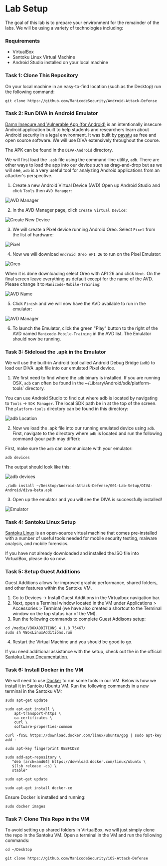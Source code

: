 # Lab Setup
The goal of this lab is to prepare your environment for the remainder of the labs. We will be using a variety of technologies including:

### Requirements
- VirtualBox
- Santoku Linux Virtual Machine
- Android Studio installed on your local machine

### Task 1: Clone This Repository
On your local machine in an easy-to-find location (such as the Desktop) run the following command:
```
git clone https://github.com/ManicodeSecurity/Android-Attack-Defense
```

### Task 2: Run DIVA in Android Emulator
[Damn Insecure and Vulnerable App (for Android)](https://github.com/payatu/diva-android) is an intentionally insecure Android application built to help students and researchers learn about Android security in a legal environment. It was built by [payatu](https://github.com/payatu) as free and open source software. We will use DIVA extensively throughout the course. 

The APK can be found in the `DIVA-Android` directory.

We will first load the `.apk` file using the command-line utility, `adb`. There are other ways to load the app into our device such as drag-and-drop but as we will see, `adb` is a very useful tool for analyzing Android applications from an attacker's perspective. 

1. Create a new Android Virtual Device (AVD)
Open up Android Studio and click `Tools` then `AVD Manager`:

![AVD Manager](../images/avd_manager.png?raw=true "AVD Manager")

2. In the AVD Manager page, click `Create Virtual Device`:

![Create New Device](../images/Create_New_Device.png?raw=true "Create New Device")

3. We will create a Pixel device running Android Oreo. Select `Pixel` from the list of hardware:

![Pixel](../images/Pixel_Hardware.png?raw=true "Pixel Hardware")

4. Now we will download `Android Oreo API 26` to run on the Pixel Emulator:

![Oreo](../images/Oreo_API_26.png?raw=true "Oreo")

When it is done downloading select Oreo with API 26 and click `Next`. On the final screen leave everything as default except for the name of the AVD. Please change it to `Manicode-Mobile-Training`:

![AVD Name](../images/AVD-Name.png?raw=true "AVD Name")

5. Click `Finish` and we will now have the AVD available to run in the emulator:


![AVD Manager](../images/AVD_List.png?raw=true "AVD List")

6. To launch the Emulator, click the green "Play" button to the right of the AVD named `Manicode-Mobile-Training` in the AVD list. The Emulator should now be running.

### Task 3: Sideload the .apk in the Emulator   

We will use the built-in Android tool called Android Debug Bridge (`adb`) to load our DIVA .apk file into our emulated Pixel device.

1. We first need to find where the `adb` binary is installed. If you are running OSX, `adb` can often be found in the ~/Library/Android/sdk/platform-tools` directory. 

You can use Android Studio to find out where adb is located by navigating to `Tools` -> `SDK Manager`. The local SDK path be in at the top of the screen. The `platform-tools` directory can be found in this directory:

![adb Location](../images/adb_location.png?raw=true "adb Location")

2. Now we load the .apk file into our running emulated device using `adb`. First, navigate to the directory where `adb` is located and run the following command (your path may differ):

First, make sure the `adb` can communicate with your emulator:
```
adb devices 
```
The output should look like this:

![adb devices](../images/adb_devices.png?raw=true "adb devices")

```
./adb install ~/Desktop/Android-Attack-Defense/001-Lab-Setup/DIVA-Android/diva-beta.apk
```

3. Open up the emulator and you will see the DIVA is successfully installed!

![Emulator](../images/emulator.png?raw=true "Emulator")

### Task 4: Santoku Linux Setup
[Santoku Linux](https://santoku-linux.com/) is an open-source virtual machine that comes pre-installed with a number of useful tools needed for mobile security testing, malware analysis, and mobile forensics. 

If you have not already downloaded and installed the.ISO file into VirtualBox, please do so now. 

### Task 5: Setup Guest Additions

Guest Additions  allows for improved graphic performance, shared folders, and other features within the Santoku VM.

1. Go to Devices -> Install Guest Additions in the Virtualbox navigation bar.
2. Next, open a Terminal window located in the VM under Applications > Accessories > Terminal (we have also created a shortcut to the Terminal window on the top status bar of the VM). 
3. Run the following commands to complete Guest Addisons setup:
```
cd /media/VBOXADDITIONS_4.1.8_75467/
sudo sh VBoxLinuxAdditions.run
```
4. Restart the Virtual Machine and you should be good to go.

If you need additional assistance with the setup, check out the in the official [Santoku Linux Documentation](https://santoku-linux.com/howto/installing-santoku/installing-santoku-in-a-virtual-machine/).

### Task 6: Install Docker in the VM
We will need to use [Docker](https://www.docker.com/) to run some tools in our VM. Below is how we install it in Santoku Ubuntu VM. Run the following commands in a new terminal in the Santoku VM:


```
sudo apt-get update

sudo apt-get install \
    apt-transport-https \
    ca-certificates \
    curl \
    software-properties-common

curl -fsSL https://download.docker.com/linux/ubuntu/gpg | sudo apt-key add -

sudo apt-key fingerprint 0EBFCD88

sudo add-apt-repository \
   "deb [arch=amd64] https://download.docker.com/linux/ubuntu \
   $(lsb_release -cs) \
   stable"

sudo apt-get update

sudo apt-get install docker-ce
```

Ensure Docker is installed and running:
```
sudo docker images
```

### Task 7: Clone This Repo in the VM

To avoid setting up shared folders in VirtualBox, we will just simply clone the repo in the Santoku VM. Open a terminal in the VM and run the following commands:

```
cd ~/Desktop

git clone https://github.com/ManicodeSecurity/iOS-Attack-Defense
```




